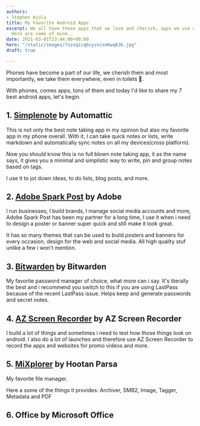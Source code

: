 ```yaml
---
authors:
- Stephen Ajulu
title: My Favorite Android Apps
excerpt: We all have those apps that we love and cherish, apps we use on a daily basis.
  Here are some of mine..
date: 2021-03-01T13:44:00+00:00
hero: "/static/images/7xzxqziqbcyvscsmkwq63k.jpg"
draft: true

---
```

Phones have become a part of our life, we cherish them and most importantly, we take them everywhere, even in toilets 😬.

With phones, comes apps, tons of them and today I'd like to share my 7 best android apps, let's begin.

## 1. [**Simplenote**](https://play.google.com/store/apps/details?id=com.automattic.simplenote&hl=en_US&gl=US) by Automattic

This is not only the best note taking app in my opinion but also my favorite app in my phone overall. With it, I can take quick notes or lists, write markdown and automatically sync notes on all my devices(cross platform).

Now you should know this is no full blown note taking app, it as the name says, it gives you a minimal and simplistic way to write, pin and group notes based on tags.

I use it to jot down ideas, to do lists, blog posts, and more.

## 2. [**Adobe Spark Post**](https://play.google.com/store/apps/details?id=com.adobe.spark.post&hl=en_US&gl=US) by Adobe

I run businesses, I build brands, I manage social media accounts and more, Adobe Spark Post has been my partner for a long time, I use it when i need to design a poster or banner super quick and still make it look great.

It has so many themes that can be used to build posters and banners for every occasion, design for the web and social media. All high quality stuf unlike a few i won't mention.

## 3. [**Bitwarden**](https://play.google.com/store/apps/details?id=com.x8bit.bitwarden&hl=en_US&gl=US) by Bitwarden

My favorite password manager of choice, what more can i say. It's literally the best and i recommend you switch to this if you are using LastPass because of the recent LastPass issue. Helps keep and generate passwords and secret notes.

## 4. [**AZ Screen Recorder**](https://play.google.com/store/apps/details?id=com.hecorat.screenrecorder.free&hl=en_US&gl=US) by AZ Screen Recorder

I build a lot of things and sometimes i need to test how those things look on android. I also do a lot of launches and therefore use AZ Screen Recorder to record the apps and websites for promo videos and more.

## 5. [**MiXplorer**](https://play.google.com/store/apps/details?id=com.mixplorer.silver&hl=en_US&gl=US) by Hootan Parsa

My favorite file manager. 

Here a some of the things it provides: Archiver, SMB2, Image, Tagger, Metadata and PDF

## 6. **Office** by Microsoft Office
